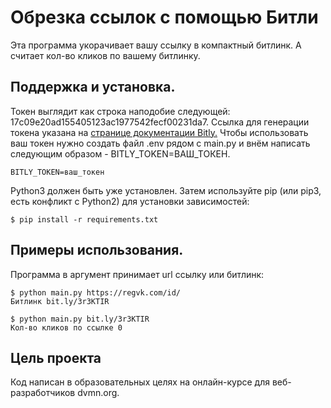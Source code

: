 # Обрезка ссылок с помощью Битли
Эта программа укорачивает вашу ссылку в компактный битлинк. А считает кол-во кликов по вашему битлинку.
## Поддержка и установка.
Токен выглядит как строка наподобие следующей: 17c09e20ad155405123ac1977542fecf00231da7. Ссылка для генерации токена указана на [странице документации Bitly.](https://dev.bitly.com/get_started.html)
Чтобы использовать ваш токен нужно создать файл .env рядом с main.py и внём написать следующим образом - BITLY_TOKEN=ВАШ_ТОКЕН.
```
BITLY_TOKEN=ваш_токен
```
Python3 должен быть уже установлен. Затем используйте pip (или pip3, есть конфликт с Python2) для установки зависимостей:
```
$ pip install -r requirements.txt
```
## Примеры использования.
Программа в аргумент принимает url ссылку или битлинк:
```
$ python main.py https://regvk.com/id/
Битлинк bit.ly/3r3KTIR

$ python main.py bit.ly/3r3KTIR
Кол-во кликов по ссылке 0
```
## Цель проекта
Код написан в образовательных целях на онлайн-курсе для веб-разработчиков dvmn.org.
